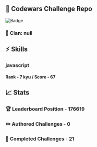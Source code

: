 ## :trident: Codewars Challenge Repo
![Badge](https://www.codewars.com/users/scottworks/badges/large)
### :wolf: Clan: null
## :zap: Skills
### javascript
#### Rank - 7 kyu / Score - 67

## :chart_with_upwards_trend: Stats
### :trophy: Leaderboard Position - 176619
### :pencil2: Authored Challenges - 0
### :muscle: Completed Challenges - 21
